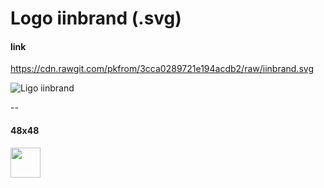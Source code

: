 # Logo iinbrand (.svg)

#### link
https://cdn.rawgit.com/pkfrom/3cca0289721e194acdb2/raw/iinbrand.svg

![Ligo iinbrand](https://cdn.rawgit.com/pkfrom/3cca0289721e194acdb2/raw/iinbrand.svg)

--

#### 48x48
<img src="https://cdn.rawgit.com/pkfrom/3cca0289721e194acdb2/raw/iinbrand.svg" width="48" >

